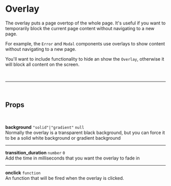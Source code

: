 # Overlay

The overlay puts a page overtop of the whole page. It's useful if you want to temporarily block the current page content without navigating to a new page.

For example, the `Error` and `Modal` components use overlays to show content without navigating to a new page.

You'll want to include functionality to hide an show the `Overlay`, otherwise it will block all content on the screen.

<br>

---

<br>

## Props

<br>

**background** `"solid"|"gradient"` <code class="blue">null</code><br>
Normally the overlay is a transparent black background, but you can force it to be a solid white background or gradient background

---

**transition_duration** `number` <code class="blue">0</code> <br>
Add the time in milliseconds that you want the overlay to fade in

---

**onclick** `function`<br>
An function that will be fired when the overlay is clicked.
